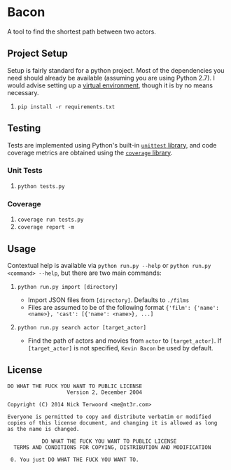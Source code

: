 # Bacon

A tool to find the shortest path between two actors.

## Project Setup

Setup is fairly standard for a python project. Most of the dependencies you
need should already be available (assuming you are using Python 2.7). I would
advise setting up a
[virtual environment](http://docs.python-guide.org/en/latest/dev/virtualenvs/),
though it is by no means necessary.

1. `pip install -r requirements.txt`

## Testing

Tests are implemented using Python's built-in
[`unittest` library](https://docs.python.org/2/library/unittest.html), and
code coverage metrics are obtained using the
[`coverage` library](http://nedbatchelder.com/code/coverage/).

### Unit Tests

1. `python tests.py`

### Coverage

1. `coverage run tests.py`
2. `coverage report -m`

## Usage

Contextual help is available via `python run.py --help` or
`python run.py <command> --help`, but there are two main commands:

1. `python run.py import [directory]`
    - Import JSON files from `[directory]`. Defaults to `./films`
    - Files are assumed to be of the following format
        `{'film': {'name': <name>}, 'cast': [{'name': <name>}, ...]`

2. `python run.py search actor [target_actor]`
    - Find the path of actors and movies from `actor` to `[target_actor]`. If
      `[target_actor]` is not specified, `Kevin Bacon` be used by default.

## License

```
DO WHAT THE FUCK YOU WANT TO PUBLIC LICENSE
                   Version 2, December 2004

Copyright (C) 2014 Nick Terwoord <me@nt3r.com>

Everyone is permitted to copy and distribute verbatim or modified
copies of this license document, and changing it is allowed as long
as the name is changed.

           DO WHAT THE FUCK YOU WANT TO PUBLIC LICENSE
  TERMS AND CONDITIONS FOR COPYING, DISTRIBUTION AND MODIFICATION

 0. You just DO WHAT THE FUCK YOU WANT TO.
```
